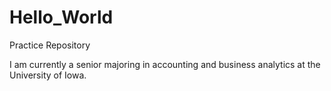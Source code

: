 # Hello_World
Practice Repository

I am currently a senior majoring in accounting and business analytics at the University of Iowa.
